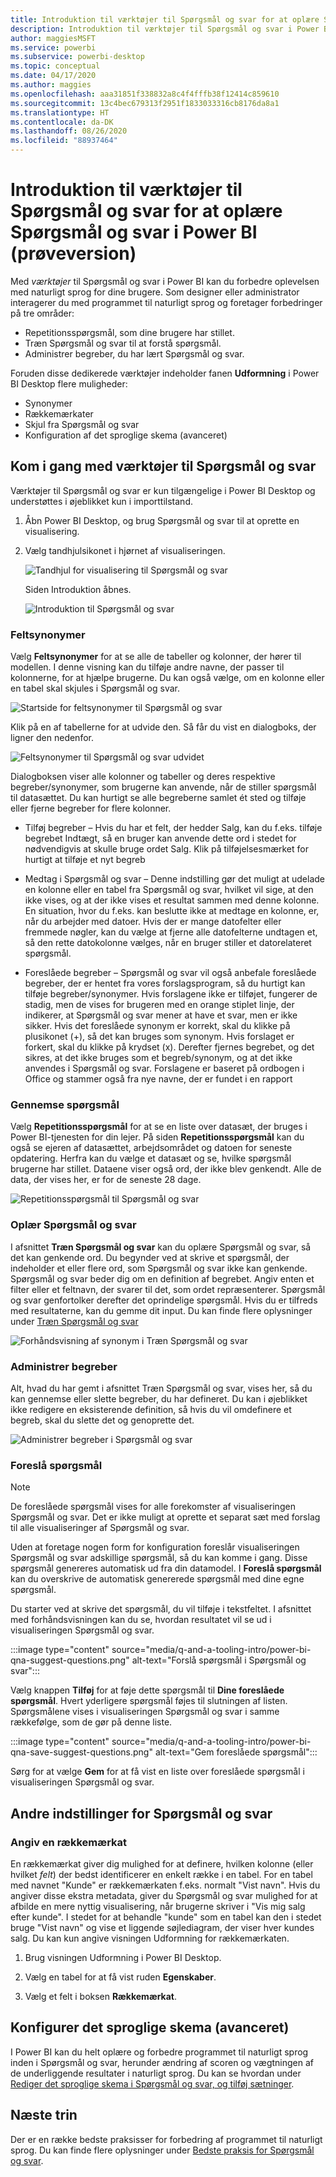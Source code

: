 ```yaml
---
title: Introduktion til værktøjer til Spørgsmål og svar for at oplære Spørgsmål og svar i Power BI (prøveversion)
description: Introduktion til værktøjer til Spørgsmål og svar i Power BI
author: maggiesMSFT
ms.service: powerbi
ms.subservice: powerbi-desktop
ms.topic: conceptual
ms.date: 04/17/2020
ms.author: maggies
ms.openlocfilehash: aaa31851f338832a8c4f4fffb38f12414c859610
ms.sourcegitcommit: 13c4bec679313f2951f1833033316cb8176da8a1
ms.translationtype: HT
ms.contentlocale: da-DK
ms.lasthandoff: 08/26/2020
ms.locfileid: "88937464"
---
```

# <a name="intro-to-qa-tooling-to-train-power-bi-qa-preview"></a>Introduktion til værktøjer til Spørgsmål og svar for at oplære Spørgsmål og svar i Power BI (prøveversion)

Med *værktøjer* til Spørgsmål og svar i Power BI kan du forbedre oplevelsen med naturligt sprog for dine brugere. Som designer eller administrator interagerer du med programmet til naturligt sprog og foretager forbedringer på tre områder: 

- Repetitionsspørgsmål, som dine brugere har stillet.
- Træn Spørgsmål og svar til at forstå spørgsmål.
- Administrer begreber, du har lært Spørgsmål og svar.

Foruden disse dedikerede værktøjer indeholder fanen **Udformning** i Power BI Desktop flere muligheder:  

- Synonymer
- Rækkemærkater
- Skjul fra Spørgsmål og svar
- Konfiguration af det sproglige skema (avanceret)

## <a name="get-started-with-qa-tooling"></a>Kom i gang med værktøjer til Spørgsmål og svar

Værktøjer til Spørgsmål og svar er kun tilgængelige i Power BI Desktop og understøttes i øjeblikket kun i importtilstand.

1. Åbn Power BI Desktop, og brug Spørgsmål og svar til at oprette en visualisering. 
2. Vælg tandhjulsikonet i hjørnet af visualiseringen. 

    ![Tandhjul for visualisering til Spørgsmål og svar](media/q-and-a-tooling-intro/qna-visual-gear.png)

    Siden Introduktion åbnes.  

    ![Introduktion til Spørgsmål og svar](media/q-and-a-tooling-intro/qna-tooling-dialog.png)

### <a name="field-synonyms"></a>Feltsynonymer

Vælg **Feltsynonymer** for at se alle de tabeller og kolonner, der hører til modellen. I denne visning kan du tilføje andre navne, der passer til kolonnerne, for at hjælpe brugerne. Du kan også vælge, om en kolonne eller en tabel skal skjules i Spørgsmål og svar.

![Startside for feltsynonymer til Spørgsmål og svar](media/q-and-a-tooling-intro/qna-tooling-field-synonyms-home.png)

Klik på en af tabellerne for at udvide den. Så får du vist en dialogboks, der ligner den nedenfor.

![Feltsynonymer til Spørgsmål og svar udvidet](media/q-and-a-tooling-intro/qna-tooling-field-synonyms-expanded.png)

Dialogboksen viser alle kolonner og tabeller og deres respektive begreber/synonymer, som brugerne kan anvende, når de stiller spørgsmål til datasættet. Du kan hurtigt se alle begreberne samlet ét sted og tilføje eller fjerne begreber for flere kolonner. 

- Tilføj begreber – Hvis du har et felt, der hedder Salg, kan du f.eks. tilføje begrebet Indtægt, så en bruger kan anvende dette ord i stedet for nødvendigvis at skulle bruge ordet Salg. Klik på tilføjelsesmærket for hurtigt at tilføje et nyt begreb

- Medtag i Spørgsmål og svar – Denne indstilling gør det muligt at udelade en kolonne eller en tabel fra Spørgsmål og svar, hvilket vil sige, at den ikke vises, og at der ikke vises et resultat sammen med denne kolonne. En situation, hvor du f.eks. kan beslutte ikke at medtage en kolonne, er, når du arbejder med datoer. Hvis der er mange datofelter eller fremmede nøgler, kan du vælge at fjerne alle datofelterne undtagen et, så den rette datokolonne vælges, når en bruger stiller et datorelateret spørgsmål.

- Foreslåede begreber – Spørgsmål og svar vil også anbefale foreslåede begreber, der er hentet fra vores forslagsprogram, så du hurtigt kan tilføje begreber/synonymer. Hvis forslagene ikke er tilføjet, fungerer de stadig, men de vises for brugeren med en orange stiplet linje, der indikerer, at Spørgsmål og svar mener at have et svar, men er ikke sikker. Hvis det foreslåede synonym er korrekt, skal du klikke på plusikonet (+), så det kan bruges som synonym. Hvis forslaget er forkert, skal du klikke på krydset (x). Derefter fjernes begrebet, og det sikres, at det ikke bruges som et begreb/synonym, og at det ikke anvendes i Spørgsmål og svar. Forslagene er baseret på ordbogen i Office og stammer også fra nye navne, der er fundet i en rapport

### <a name="review-questions"></a>Gennemse spørgsmål

Vælg **Repetitionsspørgsmål** for at se en liste over datasæt, der bruges i Power BI-tjenesten for din lejer. På siden **Repetitionsspørgsmål** kan du også se ejeren af datasættet, arbejdsområdet og datoen for seneste opdatering. Herfra kan du vælge et datasæt og se, hvilke spørgsmål brugerne har stillet. Dataene viser også ord, der ikke blev genkendt. Alle de data, der vises her, er for de seneste 28 dage.

![Repetitionsspørgsmål til Spørgsmål og svar](media/q-and-a-tooling-intro/qna-tooling-review-questions.png)

### <a name="teach-qa"></a>Oplær Spørgsmål og svar

I afsnittet **Træn Spørgsmål og svar** kan du oplære Spørgsmål og svar, så det kan genkende ord. Du begynder ved at skrive et spørgsmål, der indeholder et eller flere ord, som Spørgsmål og svar ikke kan genkende. Spørgsmål og svar beder dig om en definition af begrebet. Angiv enten et filter eller et feltnavn, der svarer til det, som ordet repræsenterer. Spørgsmål og svar genfortolker derefter det oprindelige spørgsmål. Hvis du er tilfreds med resultaterne, kan du gemme dit input. Du kan finde flere oplysninger under [Træn Spørgsmål og svar](q-and-a-tooling-teach-q-and-a.md)

![Forhåndsvisning af synonym i Træn Spørgsmål og svar](media/q-and-a-tooling-intro/qna-tooling-teach-fixpreview.png)

### <a name="manage-terms"></a>Administrer begreber

Alt, hvad du har gemt i afsnittet Træn Spørgsmål og svar, vises her, så du kan gennemse eller slette begreber, du har defineret. Du kan i øjeblikket ikke redigere en eksisterende definition, så hvis du vil omdefinere et begreb, skal du slette det og genoprette det.

![Administrer begreber i Spørgsmål og svar](media/q-and-a-tooling-intro/qna-manage-terms.png)

### <a name="suggest-questions"></a>Foreslå spørgsmål

> [!NOTE]
> De foreslåede spørgsmål vises for alle forekomster af visualiseringen Spørgsmål og svar. Det er ikke muligt at oprette et separat sæt med forslag til alle visualiseringer af Spørgsmål og svar.
> 
> 

Uden at foretage nogen form for konfiguration foreslår visualiseringen Spørgsmål og svar adskillige spørgsmål, så du kan komme i gang. Disse spørgsmål genereres automatisk ud fra din datamodel. I **Foreslå spørgsmål** kan du overskrive de automatisk genererede spørgsmål med dine egne spørgsmål.

Du starter ved at skrive det spørgsmål, du vil tilføje i tekstfeltet. I afsnittet med forhåndsvisningen kan du se, hvordan resultatet vil se ud i visualiseringen Spørgsmål og svar. 

:::image type="content" source="media/q-and-a-tooling-intro/power-bi-qna-suggest-questions.png" alt-text="Forslå spørgsmål i Spørgsmål og svar":::
 
Vælg knappen **Tilføj** for at føje dette spørgsmål til **Dine foreslåede spørgsmål**. Hvert yderligere spørgsmål føjes til slutningen af listen. Spørgsmålene vises i visualiseringen Spørgsmål og svar i samme rækkefølge, som de gør på denne liste. 

:::image type="content" source="media/q-and-a-tooling-intro/power-bi-qna-save-suggest-questions.png" alt-text="Gem foreslåede spørgsmål":::
 
Sørg for at vælge **Gem** for at få vist en liste over foreslåede spørgsmål i visualiseringen Spørgsmål og svar. 

## <a name="other-qa-settings"></a>Andre indstillinger for Spørgsmål og svar

### <a name="set-a-row-label"></a>Angiv en rækkemærkat

En rækkemærkat giver dig mulighed for at definere, hvilken kolonne (eller hvilket *felt*) der bedst identificerer en enkelt række i en tabel. For en tabel med navnet "Kunde" er rækkemærkaten f.eks. normalt "Vist navn". Hvis du angiver disse ekstra metadata, giver du Spørgsmål og svar mulighed for at afbilde en mere nyttig visualisering, når brugerne skriver i "Vis mig salg efter kunde". I stedet for at behandle "kunde" som en tabel kan den i stedet bruge "Vist navn" og vise et liggende søjlediagram, der viser hver kundes salg. Du kan kun angive visningen Udformning for rækkemærkaten. 

1. Brug visningen Udformning i Power BI Desktop.

2. Vælg en tabel for at få vist ruden **Egenskaber**.

3. Vælg et felt i boksen **Rækkemærkat**.

## <a name="configure-the-linguistic-schema-advanced"></a>Konfigurer det sproglige skema (avanceret)

I Power BI kan du helt oplære og forbedre programmet til naturligt sprog inden i Spørgsmål og svar, herunder ændring af scoren og vægtningen af de underliggende resultater i naturligt sprog. Du kan se hvordan under [Rediger det sproglige skema i Spørgsmål og svar, og tilføj sætninger](q-and-a-tooling-advanced.md).

## <a name="next-steps"></a>Næste trin

Der er en række bedste praksisser for forbedring af programmet til naturligt sprog. Du kan finde flere oplysninger under [Bedste praksis for Spørgsmål og svar](q-and-a-best-practices.md).
